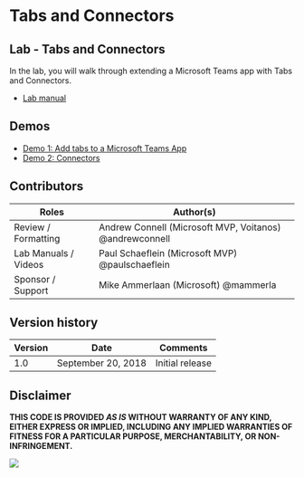 # Tabs and Connectors

## Lab - Tabs and Connectors

In the lab, you will walk through extending a Microsoft Teams app with Tabs and Connectors.

- [Lab manual](./Lab.md)

## Demos

- [Demo 1: Add tabs to a Microsoft Teams App](./readme01.md)
- [Demo 2: Connectors](./readme02.md)


## Contributors

|        Roles         |                        Author(s)                        |
| -------------------- | ------------------------------------------------------- |
| Review / Formatting  | Andrew Connell (Microsoft MVP, Voitanos) @andrewconnell |
| Lab Manuals / Videos | Paul Schaeflein (Microsoft MVP) @paulschaeflein         |
| Sponsor / Support    | Mike Ammerlaan (Microsoft) @mammerla                    |

## Version history

| Version |        Date        |    Comments     |
| ------- | ------------------ | --------------- |
| 1.0     | September 20, 2018 | Initial release |

## Disclaimer

**THIS CODE IS PROVIDED *AS IS* WITHOUT WARRANTY OF ANY KIND, EITHER EXPRESS OR IMPLIED, INCLUDING ANY IMPLIED WARRANTIES OF FITNESS FOR A PARTICULAR PURPOSE, MERCHANTABILITY, OR NON-INFRINGEMENT.**

<img src="https://telemetry.sharepointpnp.com/TrainingContent/Teams/02-tabs-and-connectors" />